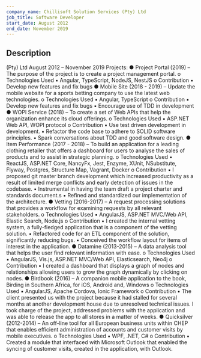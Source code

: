 ```yaml
---
company_name: Chillisoft Solution Services (Pty) Ltd
job_title: Software Developer
start_date: August 2012
end_date: November 2019
---
```


## Description

(Pty) Ltd
August 2012 – November 2019
Projects:
● Project Portal (2019) – The purpose of the project is to create a project management
portal.
o Technologies Used
▪ Angular, TypeScript, NodeJS, NestJS
o Contribution
▪ Develop new features and fix bugs
● Mobile Site (2018 - 2019) – Update the mobile website for a sports betting company to
use the latest web technologies.
o Technologies Used
▪ Angular, TypeScript
o Contribution
▪ Develop new features and fix bugs
▪ Encourage use of TDD in development
● WOPI Service (2018) – To create a set of Web APIs that help the organization enhance its
cloud offerings.
o Technologies Used ▪ ASP.NET Web API, WOPI protocol
o Contribution ▪ Use test driven development in development. ▪ Refactor the code base to adhere to SOLID software principles. ▪ Spark conversations about TDD and good software design.
● Item Performance (2017 - 2018) – To build an application for a leading clothing retailer
that offers a dashboard for users to analyse the sales of products and to assist in strategic
planning.
o Technologies Used
▪ ReactJS, ASP.NET Core, NancyFx, Jest, Enzyme, XUnit, NSubstitute, Flyway,
Postgres, Structure Map, Vagrant, Docker
o Contribution
▪ I proposed git master branch development which increased productivity
as a result of limited merge conflicts and early detection of issues in the
codebase.
▪ Instrumental in having the team draft a project charter and standards
document.s
▪ Refined and standardized our implementation of the architecture.
● Vetting (2016-2017) – A request processing solutions that provides a workflow for
examining requests by all relevant stakeholders.
o Technologies Used
▪ AngularJS, ASP.NET MVC/Web API, Elastic Search, Node.js
o Contribution
▪ I created the internal vetting system, a fully-fledged application that is a
component of the vetting solution.
▪ Refactored code for an ETL component of the solution, significantly
reducing bugs.
▪ Conceived the workflow layout for items of interest in the application.
● Datamine (2013-2015) – A data analysis tool that helps the user find relevant information
with ease.
o Technologies Used
▪ AngularJS, Vis.js, ASP.NET MVC/Web API, Elasticsearch, Neo4j
o Contribution
▪ I created a dashboard that displays a graph of nodes and relationships
allowing users to grow the graph dynamically by clicking on nodes.
● Birdbook (2016) – A companion mobile application to the book, Birding in Southern
Africa, for iOS, Android and, Windows
o Technologies Used
▪ AngularJS, Apache Cordova, Ionic Framework
o Contribution
▪ The client presented us with the project because it had stalled for several
months at another development house due to unresolved technical
issues. I took charge of the project, addressed problems with the
application and was able to release the app to all stores in a matter of
weeks.
● Quicksilver (2012-2014) – An off-line tool for all European business units within CHEP that
enables efficient administration of accounts and customer visits by mobile executives.
o Technologies Used
▪ WPF, .NET, C#
o Contribution
▪ Created a module that interfaced with Microsoft Outlook that enabled
the syncing of customer visits, created in the application, with Outlook.
